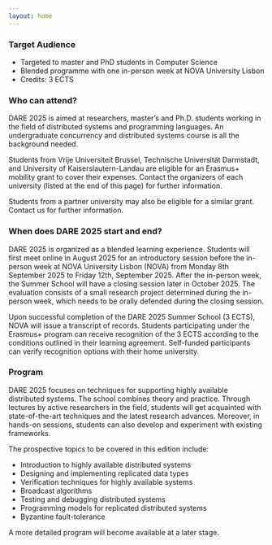 ```yaml
---
layout: home
---
```


### Target Audience

- Targeted to master and PhD students in Computer Science
- Blended programme with one in-person week at NOVA University Lisbon
- Credits: 3 ECTS

### Who can attend?

DARE 2025 is aimed at researchers, master’s and Ph.D. students working in the field of distributed systems and programming languages. An undergraduate concurrency and distributed systems course is all the background needed.

Students from Vrije Universiteit Brussel, Technische Universität Darmstadt, and University of Kaiserslautern-Landau are eligible for an Erasmus+ mobility grant to cover their expenses. Contact the organizers of each university (listed at the end of this page) for further information.

Students from a partner university may also be eligible for a similar grant. Contact us for further information.


### When does DARE 2025 start and end?

DARE 2025 is organized as a blended learning experience. Students will first meet online in August 2025 for an introductory session before the in-person week at NOVA University Lisbon (NOVA) from Monday 8th September 2025 to Friday 12th, September 2025. After the in-person week, the Summer School will have a closing session later in October 2025. The evaluation consists of a small research project determined during the in-person week, which needs to be orally defended during the closing session.

Upon successful completion of the DARE 2025 Summer School (3 ECTS), NOVA will issue a transcript of records. Students participating under the Erasmus+ program can receive recognition of the 3 ECTS according to the conditions outlined in their learning agreement. Self-funded participants can verify recognition options with their home university.

### Program

DARE 2025 focuses on techniques for supporting highly available distributed systems. The school combines theory and practice. Through lectures by active researchers in the field, students will get acquainted with state-of-the-art techniques and the latest research advances. Moreover, in hands-on sessions, students can also develop and experiment with existing frameworks.

The prospective topics to be covered in this edition include:

- Introduction to highly available distributed systems
- Designing and implementing replicated data types
- Verification techniques for highly available systems
- Broadcast algorithms
- Testing and debugging distributed systems
- Programming models for replicated distributed systems
- Byzantine fault-tolerance
  
A more detailed program will become available at a later stage.
